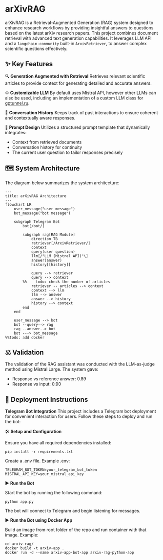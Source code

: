# arXivRAG

arXivRAG is a Retrieval-Augmented Generation (RAG) system designed to enhance research workflows by providing insightful answers to questions based on the latest arXiv research papers. 
This project combines document retrieval with advanced text generation capabilities. 
It leverages LLM API and a `langchain-community` built-in `ArxivRetriever`, to answer complex scientific questions effectively.

## ✨ Key Features
🔍 **Generation Augmented with Retrieval**
Retrieves relevant scientific articles to provide context for generating detailed and accurate answers.

⚙️ **Customizable LLM**
By default uses Mistral API, however other LLMs can also be used, including an implementation of a custom LLM class for [gptunnel.ru](https://gptunnel.ru/).

💬 **Conversation History**
Keeps track of past interactions to ensure coherent and contextually aware responses.

📜 **Prompt Design**
Utilizes a structured prompt template that dynamically integrates:

- Context from retrieved documents
- Conversation history for continuity
- The current user question to tailor responses precisely

## 🗺️ System Architecture

The diagram below summarizes the system architecture:

```mermaid
---
title: arXivRAG Architecture
---
flowchart LR
    user_message("user message")
    bot_message("bot message")
    
    subgraph Telegram Bot
        bot[/bot/]
        
        subgraph rag[RAG Module]
            direction TB
            retriever[/ArxivRetriever/]
            context
            query(user question)
            llm[/"LLM (Mistral API)"\]
            answer(answer)
            history[[history]]
            
            query --> retriever
            query --> context
        %%    todo: check the number of articles
            retriever -- articles --> context
            context --> llm
            llm --> answer
            answer --> history
            history --> context
        end
    end 
    
    user_message --> bot
    bot --query--> rag
    rag --answer--> bot
    bot ---> bot_message
%%todo: add docker
```

## ⚖️ Validation

The validation of the RAG assistant was conducted with the LLM-as-judge method using Mistral Large.
The system gave:

- Response vs reference answer: 0.89
- Response vs input: 0.90

## 🚀 Deployment Instructions

**Telegram Bot Integration**
This project includes a Telegram bot deployment for convenient interaction for users.
Follow these steps to deploy and run the bot:

🛠 **Setup and Configuration**

Ensure you have all required dependencies installed:

```
pip install -r requirements.txt
```

Create a .env file. Example .env:

```
TELEGRAM_BOT_TOKEN=your_telegram_bot_token
MISTRAL_API_KEY=your_mistral_api_key
```

▶️ **Run the Bot**

Start the bot by running the following command:

```
python app.py
```

The bot will connect to Telegram and begin listening for messages.

▶️ **Run the Bot using Docker App**

Build an image from root folder of the repo and run container with that image.
Example:

```
cd arxiv-rag/
docker build -t arxiv-app .
docker run -d --name arxiv-app-bot-app arxiv-rag-python-app
```
